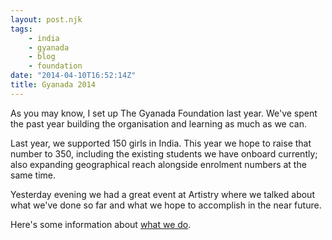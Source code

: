 ```yaml
---
layout: post.njk
tags:
    - india
    - gyanada
    - blog
    - foundation
date: "2014-04-10T16:52:14Z"
title: Gyanada 2014
---
```


As you may know, I set up The Gyanada Foundation last year. We've spent the past year building the organisation and learning as much as we can.

Last year, we supported 150 girls in India. This year we hope to raise that number to 350, including the existing students we have onboard currently; also expanding geographical reach alongside enrolment numbers at the same time.

Yesterday evening we had a great event at Artistry where we talked about what we've done so far and what we hope to accomplish in the near future. 

Here's some information about [what we do]("http://gyanada.org).
